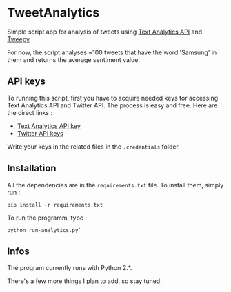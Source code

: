 # TweetAnalytics

Simple script app for analysis of tweets using [Text Analytics API](https://www.microsoft.com/cognitive-services/en-us/text-analytics-api) and [Tweepy](http://www.tweepy.org). 

For now, the script analyses ~100 tweets that have the word 'Samsung' in them and returns the average sentiment value. 

## API keys

To running this script, first you have to acquire needed keys for accessing Text Analytics API and Twitter API. The process is easy and free. Here are the direct links :

- [Text Analytics API key](https://www.microsoft.com/cognitive-services/en-us/subscriptions)
- [Twitter API keys](https://apps.twitter.com)

Write your keys in the related files in the `.credentials` folder.


## Installation

All the dependencies are in the `requirements.txt` file. To install them, simply run :

	pip install -r requirements.txt

To run the programm, type :

	python run-analytics.py`


## Infos

The program currently runs with Python 2.*.

There's a few more things I plan to add, so stay tuned.
